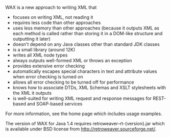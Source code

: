 WAX is a new approach to writing XML that
  * focuses on writing XML, not reading it
  * requires less code than other approaches
  * uses less memory than other approaches (because it outputs XML as each method is called rather than storing it in a DOM-like structure and outputting it later)
  * doesn't depend on any Java classes other than standard JDK classes
  * is a small library (around 12K)
  * writes all XML node types
  * always outputs well-formed XML or throws an exception
  * provides extensive error checking
  * automatically escapes special characters in text and attribute values when error checking is turned on
  * allows all error checking to be turned off for performance
  * knows how to associate DTDs, XML Schemas and XSLT stylesheets with the XML it outputs
  * is well-suited for writing XML request and response messages for REST-based and SOAP-based services

For more information, see the home page which includes usage examples.

The version of WAX for Java 1.4 requires retroweaver-rt-{version}.jar
which is available under BSD license from http://retroweaver.sourceforge.net/.